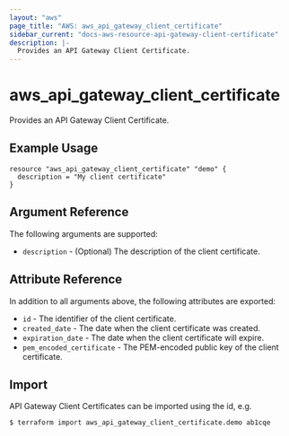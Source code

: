 ```yaml
---
layout: "aws"
page_title: "AWS: aws_api_gateway_client_certificate"
sidebar_current: "docs-aws-resource-api-gateway-client-certificate"
description: |-
  Provides an API Gateway Client Certificate.
---
```


# aws_api_gateway_client_certificate

Provides an API Gateway Client Certificate.

## Example Usage

```hcl
resource "aws_api_gateway_client_certificate" "demo" {
  description = "My client certificate"
}
```

## Argument Reference

The following arguments are supported:

* `description` - (Optional) The description of the client certificate.


## Attribute Reference

In addition to all arguments above, the following attributes are exported:

* `id` - The identifier of the client certificate.
* `created_date` - The date when the client certificate was created.
* `expiration_date` - The date when the client certificate will expire.
* `pem_encoded_certificate` - The PEM-encoded public key of the client certificate.

## Import

API Gateway Client Certificates can be imported using the id, e.g.

```
$ terraform import aws_api_gateway_client_certificate.demo ab1cqe
```
